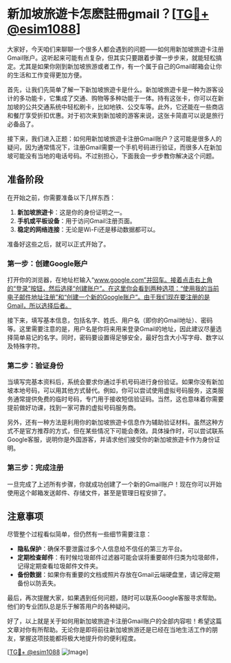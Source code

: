 # 新加坡旅遊卡怎麽註冊gmail？[[TG💪+ @esim1088](https://t.me/s/esim1088)]

大家好，今天咱们来聊聊一个很多人都会遇到的问题——如何用新加坡旅遊卡注册Gmail账户。这听起来可能有点复杂，但其实只要跟着步骤一步步来，就能轻松搞定。尤其是如果你刚到新加坡旅游或者工作，有一个属于自己的Gmail邮箱会让你的生活和工作变得更加方便。

首先，让我们先简单了解一下新加坡旅遊卡是什么。新加坡旅遊卡是一种为游客设计的多功能卡，它集成了交通、购物等多种功能于一体。持有这张卡，你可以在新加坡的公共交通系统中轻松刷卡，比如地铁、公交车等。此外，它还能在一些商店和餐厅享受折扣优惠。对于初次来到新加坡的游客来说，这张卡简直可以说是旅行必备品了。

接下来，我们进入正题：如何用新加坡旅遊卡注册Gmail账户？这可能是很多人的疑问，因为通常情况下，注册Gmail需要一个手机号码进行验证，而很多人在新加坡可能没有当地的电话号码。不过别担心，下面我会一步步教你解决这个问题。

## 准备阶段

在开始之前，你需要准备以下几样东西：

1. **新加坡旅遊卡**：这是你的身份证明之一。
2. **手机或平板设备**：用于访问Gmail注册页面。
3. **稳定的网络连接**：无论是Wi-Fi还是移动数据都可以。

准备好这些之后，就可以正式开始了。

### 第一步：创建Google账户

打开你的浏览器，在地址栏输入“www.google.com”并回车。接着点击右上角的“登录”按钮，然后选择“创建账户”。在这里你会看到两种选项：“使用我的当前电子邮件地址注册”和“创建一个新的Google账户”。由于我们现在要注册的是Gmail，所以选择后者。

接下来，填写基本信息，包括名字、姓氏、用户名（即你的Gmail地址）、密码等。这里需要注意的是，用户名是你将来用来登录Gmail的地址，因此建议尽量选择简单易记的名字。同时，密码要设置得足够安全，最好包含大小写字母、数字以及特殊字符。

### 第二步：验证身份

当填写完基本资料后，系统会要求你通过手机号码进行身份验证。如果你没有新加坡本地号码，可以用其他方式替代。例如，你可以尝试使用虚拟号码服务，这类服务通常提供免费的临时号码，专门用于接收短信验证码。当然，这也意味着你需要提前做好功课，找到一家可靠的虚拟号码服务商。

另外，还有一种方法是利用你的新加坡旅遊卡信息作为辅助验证材料。虽然这种方式不是官方推荐的方式，但在某些情况下可能会奏效。具体操作时，可以尝试联系Google客服，说明你是外国游客，并请求他们接受你的新加坡旅遊卡作为身份证明。

### 第三步：完成注册

一旦完成了上述所有步骤，你就成功创建了一个新的Gmail账户！现在你可以开始使用这个邮箱发送邮件、存储文件，甚至是管理日程安排了。

## 注意事项

尽管整个过程看似简单，但仍然有一些细节需要注意：

- **隐私保护**：确保不要泄露过多个人信息给不信任的第三方平台。
- **定期检查邮件**：有时候垃圾邮件过滤器可能会误将重要邮件归类为垃圾邮件，记得定期查看垃圾邮件文件夹。
- **备份数据**：如果你有重要的文档或照片存放在Gmail云端硬盘里，请记得定期备份以防丢失。

最后，再次提醒大家，如果遇到任何问题，随时可以联系Google客服寻求帮助。他们的专业团队总是乐于解答用户的各种疑问。

好了，以上就是关于如何用新加坡旅遊卡注册Gmail账户的全部内容啦！希望这篇文章对你有所帮助。无论你是即将前往新加坡旅游还是已经在当地生活工作的朋友，掌握这项技能都将极大地提升你的便利程度。

[[TG💪+ @esim1088](https://t.me/s/esim1088) ![Image](https://i.postimg.cc/4NQfJmqS/Snipaste-2025-05-13-00-14-12.png)]